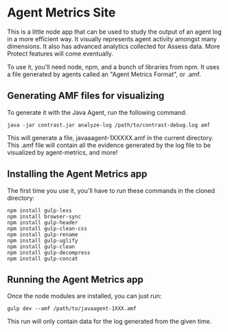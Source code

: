 # Agent Metrics Site

This is a little node app that can be used to study the output of an agent log in a more efficient way. It visually represents agent activity amongst many dimensions. It also has advanced analytics collected for Assess data. More Protect features will come eventually.

To use it, you'll need node, npm, and a bunch of libraries from npm. It uses a file generated by agents called an "Agent Metrics Format", or .amf. 

## Generating AMF files for visualizing
To generate it with the Java Agent, run the following command:

`java -jar contrast.jar analyze-log /path/to/contrast-debug.log amf`

This will generate a file, javaaagent-1XXXXX.amf in the current directory. This .amf file will contain all the evidence generated by the log file to be visualized by agent-metrics, and more!

## Installing the Agent Metrics app

The first time you use it, you'll have to run these commands in the cloned directory:

	npm install gulp-less
	npm install browser-sync
	npm install gulp-header
	npm install gulp-clean-css
	npm install gulp-rename
	npm install gulp-uglify
	npm install gulp-clean
	npm install gulp-decompress
	npm install gulp-concat

## Running the Agent Metrics app

Once the node modules are installed, you can just run:

`gulp dev --amf /path/to/javaagent-1XXX.amf`

This run will only contain data for the log generated from the given time.